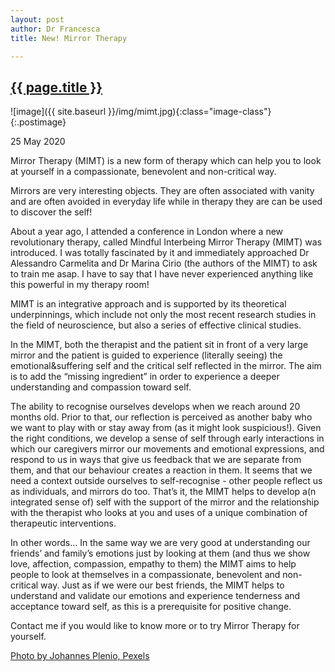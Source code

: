 ```yaml
---
layout: post
author: Dr Francesca
title: New! Mirror Therapy

---
```

 
 <h2 class="postheader"><a href="{{ site.baseurl }}{{ page.url }}">{{ page.title }}</a></h2>


![image]({{ site.baseurl }}/img/mimt.jpg){:class="image-class"}{:.postimage}

<p class="blogdate">25 May 2020</p>

<p class="blogcopy">Mirror Therapy (MIMT) is a new form of therapy which can help you to look at yourself in a compassionate, benevolent and non-critical way.</p> 

<p class="blogcopy">Mirrors are very interesting objects. They are often associated with vanity and are often avoided in everyday life while in therapy they are can be used to discover the self!</p> 

<p class="blogcopy">About a year ago, I attended a conference in London where a new revolutionary therapy, called Mindful Interbeing Mirror Therapy (MIMT) was introduced. I was totally fascinated by it and immediately approached Dr Alessandro Carmelita and Dr Marina Cirio (the authors of the MIMT) to ask to train me asap. I have to say that I have never experienced anything like this powerful in my therapy room! </p>

<p class="blogcopy">MIMT is an integrative approach and is supported by its theoretical underpinnings, which include not only the most recent research studies in the field of neuroscience, but also a series of effective clinical studies. </p> 

<p class="blogcopy">In the MIMT, both the therapist and the patient sit in front of a very large mirror and the patient is guided to experience (literally seeing) the emotional&suffering self and the critical self reflected in the mirror. The aim is to add the “missing ingredient” in order to experience a deeper understanding and compassion toward self. </p> 

<p class="blogcopy">The ability to recognise ourselves develops when we reach around 20 months old. Prior to that, our reflection is perceived as another baby who we want to play with or stay away from (as it might look suspicious!). Given the right conditions, we develop a sense of self through early interactions in which our caregivers mirror our movements and emotional expressions, and respond to us in ways that give us feedback that we are separate from them, and that our behaviour creates a reaction in them. It seems that we need a context outside ourselves to self-recognise - other people reflect us as individuals, and mirrors do too. That’s it, the MIMT helps to develop a(n integrated sense of) self with the support of the mirror and the relationship with the therapist who looks at you and uses of a unique combination of therapeutic interventions.</p>

<p class="blogcopy">In other words... In the same way we are very good at understanding our friends’ and family’s emotions just by looking at them (and thus we show love, affection, compassion, empathy to them) the MIMT aims to help people to look at themselves in a compassionate, benevolent and non-critical way. Just as if we were our best friends, the MIMT helps to understand and validate our emotions and experience tenderness and acceptance toward self, as this is a prerequisite for positive change.</p> 

<p class="blogcopy">Contact me if you would like to know more or to try Mirror Therapy for yourself.
</p> 


<p class="blogcopy"><a href="https://www.pexels.com/@jplenio?utm_content=attributionCopyText&utm_medium=referral&utm_source=pexels">Photo by Johannes Plenio, Pexels</a></p>



<br>
<div class="sharethis-inline-share-buttons"></div>
<br>
